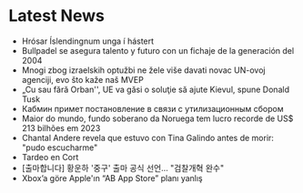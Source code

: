 # Latest News
-  Hrósar Íslendingnum unga í hástert
-  Bullpadel se asegura talento y futuro con un fichaje de la generación del 2004
-  Mnogi zbog izraelskih optužbi ne žele više davati novac UN-ovoj agenciji, evo što kaže naš MVEP
-  „Cu sau fără Orban'', UE va găsi o soluţie să ajute Kievul, spune Donald Tusk
-  Кабмин примет постановление в связи с утилизационным сбором
-  Maior do mundo, fundo soberano da Noruega tem lucro recorde de US$ 213 bilhões em 2023
-  Chantal Andere revela que estuvo con Tina Galindo antes de morir: "pudo escucharme"
-  Tardeo en Cort
-  [출마합니다] 황운하 '중구' 출마 공식 선언… "검찰개혁 완수"
-  Xbox’a göre Apple'ın “AB App Store” planı yanlış
